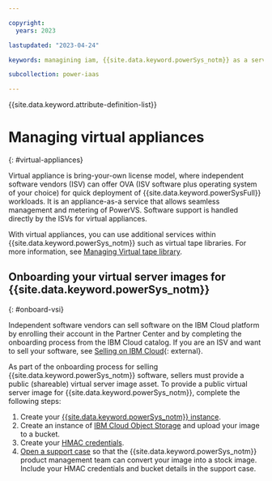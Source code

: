 ```yaml
---

copyright:
  years: 2023

lastupdated: "2023-04-24"

keywords: managining iam, {{site.data.keyword.powerSys_notm}} as a service, private cloud, howto, terminology, video, how-to, managing virtual appliances

subcollection: power-iaas

---
```


{{site.data.keyword.attribute-definition-list}}

# Managing virtual appliances
{: #virtual-appliances}

Virtual appliance is bring-your-own license model, where independent software vendors (ISV) can offer OVA (ISV software plus operating system of your choice) for quick deployment of {{site.data.keyword.powerSysFull}} workloads. It is an appliance-as-a service that allows seamless management and metering of PowerVS. Software support is handled directly by the ISVs for virtual appliances.

With virtual appliances, you can use additional services within {{site.data.keyword.powerSys_notm}} such as virtual tape libraries. For more information, see [Managing Virtual tape library](/docs-draft/power-iaas?topic=power-iaas-manage-vtl).


## Onboarding your virtual server images for {{site.data.keyword.powerSys_notm}}
{: #onboard-vsi}

Independent software vendors can sell software on the IBM Cloud platform by enrolling their account in the Partner Center and by completing the onboarding process from the IBM Cloud catalog. If you are an ISV and want to sell your software, see [Selling on IBM Cloud](/docs/sell?topic=sell-selling-clouds){: external}.

As part of the onboarding process for selling {{site.data.keyword.powerSys_notm}} software, sellers must provide a public (shareable) virtual server image asset. To provide a public virtual server image for {{site.data.keyword.powerSys_notm}}, complete the following steps:

1.	Create your [{{site.data.keyword.powerSys_notm}} instance](/docs-draft/power-iaas?topic=power-iaas-creating-power-virtual-server).
2.	Create an instance of [IBM Cloud Object Storage](/docs/cloud-object-storage?topic=cloud-object-storage-getting-started-cloud-object-storage) and upload your image to a bucket.
3.	Create your [HMAC credentials](/docs/cloud-object-storage?topic=cloud-object-storage-uhc-hmac-credentials-main).
4.	[Open a support case](/docs-draft/power-iaas?topic=power-iaas-getting-help-and-support) so that the {{site.data.keyword.powerSys_notm}} product management team can convert your image into a stock image. Include your HMAC credentials and bucket details in the support case.
